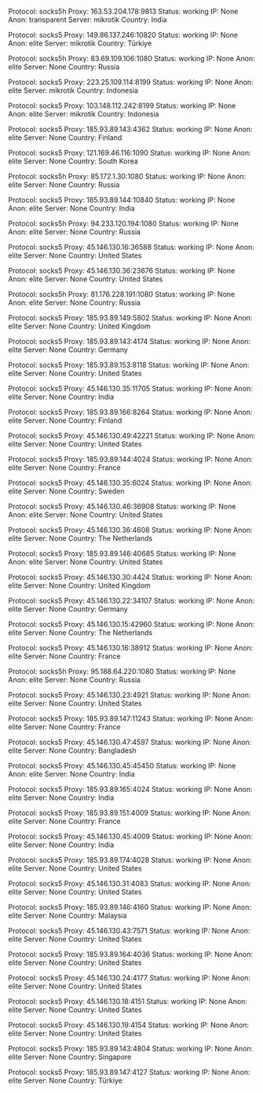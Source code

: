 Protocol: socks5h
Proxy: 163.53.204.178:9813
Status: working
IP: None
Anon: transparent
Server: mikrotik
Country: India

Protocol: socks5
Proxy: 149.86.137.246:10820
Status: working
IP: None
Anon: elite
Server: mikrotik
Country: Türkiye

Protocol: socks5h
Proxy: 83.69.109.106:1080
Status: working
IP: None
Anon: elite
Server: None
Country: Russia

Protocol: socks5
Proxy: 223.25.109.114:8199
Status: working
IP: None
Anon: elite
Server: mikrotik
Country: Indonesia

Protocol: socks5
Proxy: 103.148.112.242:8199
Status: working
IP: None
Anon: elite
Server: mikrotik
Country: Indonesia

Protocol: socks5
Proxy: 185.93.89.143:4362
Status: working
IP: None
Anon: elite
Server: None
Country: Finland

Protocol: socks5
Proxy: 121.169.46.116:1090
Status: working
IP: None
Anon: elite
Server: None
Country: South Korea

Protocol: socks5h
Proxy: 85.172.1.30:1080
Status: working
IP: None
Anon: elite
Server: None
Country: Russia

Protocol: socks5
Proxy: 185.93.89.144:10840
Status: working
IP: None
Anon: elite
Server: None
Country: India

Protocol: socks5h
Proxy: 94.233.120.194:1080
Status: working
IP: None
Anon: elite
Server: None
Country: Russia

Protocol: socks5
Proxy: 45.146.130.16:36588
Status: working
IP: None
Anon: elite
Server: None
Country: United States

Protocol: socks5
Proxy: 45.146.130.36:23676
Status: working
IP: None
Anon: elite
Server: None
Country: United States

Protocol: socks5h
Proxy: 81.176.228.191:1080
Status: working
IP: None
Anon: elite
Server: None
Country: Russia

Protocol: socks5
Proxy: 185.93.89.149:5802
Status: working
IP: None
Anon: elite
Server: None
Country: United Kingdom

Protocol: socks5
Proxy: 185.93.89.143:4174
Status: working
IP: None
Anon: elite
Server: None
Country: Germany

Protocol: socks5
Proxy: 185.93.89.153:8118
Status: working
IP: None
Anon: elite
Server: None
Country: United States

Protocol: socks5
Proxy: 45.146.130.35:11705
Status: working
IP: None
Anon: elite
Server: None
Country: India

Protocol: socks5
Proxy: 185.93.89.166:8264
Status: working
IP: None
Anon: elite
Server: None
Country: Finland

Protocol: socks5
Proxy: 45.146.130.49:42221
Status: working
IP: None
Anon: elite
Server: None
Country: United States

Protocol: socks5
Proxy: 185.93.89.144:4024
Status: working
IP: None
Anon: elite
Server: None
Country: France

Protocol: socks5
Proxy: 45.146.130.35:6024
Status: working
IP: None
Anon: elite
Server: None
Country: Sweden

Protocol: socks5
Proxy: 45.146.130.46:36908
Status: working
IP: None
Anon: elite
Server: None
Country: United States

Protocol: socks5
Proxy: 45.146.130.36:4608
Status: working
IP: None
Anon: elite
Server: None
Country: The Netherlands

Protocol: socks5
Proxy: 185.93.89.146:40685
Status: working
IP: None
Anon: elite
Server: None
Country: United States

Protocol: socks5
Proxy: 45.146.130.30:4424
Status: working
IP: None
Anon: elite
Server: None
Country: United Kingdom

Protocol: socks5
Proxy: 45.146.130.22:34107
Status: working
IP: None
Anon: elite
Server: None
Country: Germany

Protocol: socks5
Proxy: 45.146.130.15:42960
Status: working
IP: None
Anon: elite
Server: None
Country: The Netherlands

Protocol: socks5
Proxy: 45.146.130.16:38912
Status: working
IP: None
Anon: elite
Server: None
Country: France

Protocol: socks5h
Proxy: 95.188.64.220:1080
Status: working
IP: None
Anon: elite
Server: None
Country: Russia

Protocol: socks5
Proxy: 45.146.130.23:4921
Status: working
IP: None
Anon: elite
Server: None
Country: United States

Protocol: socks5
Proxy: 185.93.89.147:11243
Status: working
IP: None
Anon: elite
Server: None
Country: France

Protocol: socks5
Proxy: 45.146.130.47:4597
Status: working
IP: None
Anon: elite
Server: None
Country: Bangladesh

Protocol: socks5
Proxy: 45.146.130.45:45450
Status: working
IP: None
Anon: elite
Server: None
Country: India

Protocol: socks5
Proxy: 185.93.89.165:4024
Status: working
IP: None
Anon: elite
Server: None
Country: India

Protocol: socks5
Proxy: 185.93.89.151:4009
Status: working
IP: None
Anon: elite
Server: None
Country: France

Protocol: socks5
Proxy: 45.146.130.45:4009
Status: working
IP: None
Anon: elite
Server: None
Country: India

Protocol: socks5
Proxy: 185.93.89.174:4028
Status: working
IP: None
Anon: elite
Server: None
Country: United States

Protocol: socks5
Proxy: 45.146.130.31:4083
Status: working
IP: None
Anon: elite
Server: None
Country: United States

Protocol: socks5
Proxy: 185.93.89.146:4160
Status: working
IP: None
Anon: elite
Server: None
Country: Malaysia

Protocol: socks5
Proxy: 45.146.130.43:7571
Status: working
IP: None
Anon: elite
Server: None
Country: United States

Protocol: socks5
Proxy: 185.93.89.164:4036
Status: working
IP: None
Anon: elite
Server: None
Country: United States

Protocol: socks5
Proxy: 45.146.130.24:4177
Status: working
IP: None
Anon: elite
Server: None
Country: United States

Protocol: socks5
Proxy: 45.146.130.18:4151
Status: working
IP: None
Anon: elite
Server: None
Country: United States

Protocol: socks5
Proxy: 45.146.130.19:4154
Status: working
IP: None
Anon: elite
Server: None
Country: United States

Protocol: socks5
Proxy: 185.93.89.143:4804
Status: working
IP: None
Anon: elite
Server: None
Country: Singapore

Protocol: socks5
Proxy: 185.93.89.147:4127
Status: working
IP: None
Anon: elite
Server: None
Country: Türkiye

